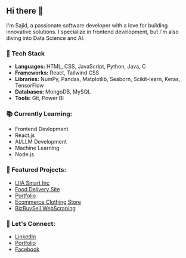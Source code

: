 ## Hi there 👋
I'm Sajid, a passionate software developer with a love for building innovative solutions. I specialize in frontend development, but I'm also diving into Data Science and AI.


### 🔧 Tech Stack
- **Languages:** HTML, CSS, JavaScript, Python, Java, C  
- **Frameworks:** React, Tailwind CSS  
- **Libraries:** NumPy, Pandas, Matplotlib, Seaborn, Scikit-learn, Keras, TensorFlow  
- **Databases:** MongoDB, MySQL  
- **Tools:** Git, Power BI  


### 📚 Currently Learning:
- Frontend Devlopment
- React.js
- AI/LLM Development
- Machine Learning
- Node.js


### 🚀 Featured Projects:
- [LIIA Smart Inc](https://www.liiasmart.com)
- [Food Delivery Site](https://github.com/sezid/khidaaa)
- [Portfolio](https://github.com/sezid/my-profile)
- [Ecommerce Clothing Store](https://github.com/sezid/e-commerce)
- [BizBuySell WebScraping](https://github.com/sezid/bizbuysell-webscraper)


### 🤝 Let's Connect:
- [LinkedIn](https://www.linkedin.com/in/sezid)
- [Portfolio](https://sezid.netlify.app/)
- [Facebook](https://www.facebook.com/itssezid)


